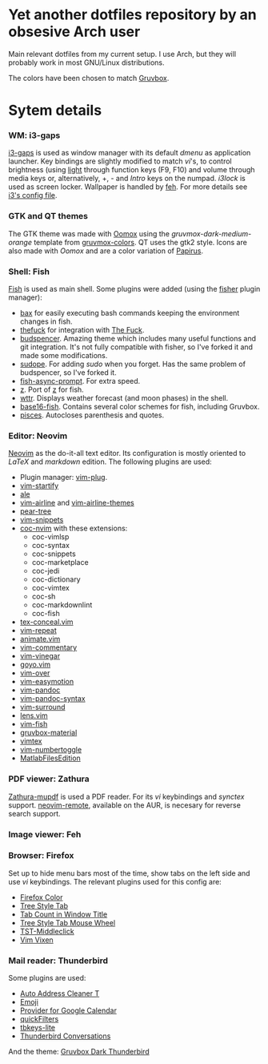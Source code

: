 # Yet another dotfiles repository by an obsesive Arch user
Main relevant dotfiles from my current setup. I use Arch, but they will probably work in most GNU/Linux distributions.

The colors have been chosen to match [Gruvbox](https://github.com/morhetz/gruvbox).


# Sytem details

### WM: i3-gaps

[i3-gaps](https://github.com/Airblader/i3) is used as window manager with its default *dmenu* as application launcher. Key bindings are slightly modified to match *vi*'s, to control brightness (using [light](https://github.com/haikarainen/light) through function keys (F9, F10) and volume through media keys or, alternatively, +, - and *Intro* keys on the numpad. *i3lock* is used as screen locker. Wallpaper is handled by [feh](https://github.com/derf/feh). For more details see [i3's config file](https://github.com/ngmoviedo/dofiles/blob/master/.config/i3/config).

### GTK and QT themes

The GTK theme was made with [Oomox](https://github.com/themix-project/oomox) using the *gruvmox-dark-medium-orange* template from [gruvmox-colors](https://github.com/Yethiel/gruvmox-colors). QT uses the gtk2 style. Icons are also made with *Oomox* and are a color variation of [Papirus](https://github.com/PapirusDevelopmentTeam/papirus-icon-theme).

### Shell: Fish

[Fish](https://github.com/fish-shell/fish-shell) is used as main shell. Some plugins were added (using the [fisher](https://github.com/jorgebucaran/fisher) plugin manager):

- [bax](https://github.com/jorgebucaran/bax.fish) for easily executing bash commands keeping the environment changes in fish.
- [thefuck](https://github.com/oh-my-fish/plugin-thefuck) for integration with [The Fuck](https://github.com/nvbn/thefuck).
- [budspencer](https://github.com/ngmoviedo/theme-budspencer). Amazing theme which includes many useful functions and git integration. It's not fully compatible with fisher, so I've forked it and made some modifications.
- [sudope](https://github.com/ngmoviedo/plugin-sudope). For adding *sudo* when you forget. Has the same problem of budspencer, so I've forked it.
- [fish-async-prompt](https://github.com/acomagu/fish-async-prompt). For extra speed.
- [z](https://github.com/jethrokuan/z). Port of [z](https://github.com/rupa/z) for fish.
- [wttr](https://github.com/oh-my-fish/plugin-wttr). Displays weather forecast (and moon phases) in the shell.
- [base16-fish](https://github.com/tomyun/base16-fish). Contains several color schemes for fish, including Gruvbox.
- [pisces](https://github.com/laughedelic/pisces). Autocloses parenthesis and quotes.

### Editor: Neovim

[Neovim](https://github.com/neovim/neovim) as the do-it-all text editor. Its configuration is mostly oriented to *LaTeX* and *markdown* edition. The following plugins are used:
- Plugin manager: [vim-plug](https://github.com/junegunn/vim-plug).
- [vim-startify](https://github.com/mhinz/vim-startify)
- [ale](https://github.com/dense-analysis/ale)
- [vim-airline](https://github.com/vim-airline/vim-airline) and [vim-airline-themes](https://github.com/vim-airline/vim-airline-themes)
- [pear-tree](https://github.com/tmsvg/pear-tree)
- [vim-snippets](https://github.com/honza/vim-snippets)
- [coc-nvim](https://github.com/neoclide/coc.nvim) with these extensions:
	- coc-vimlsp
	- coc-syntax
	- coc-snippets
	- coc-marketplace
	- coc-jedi
	- coc-dictionary
	- coc-vimtex
	- coc-sh
	- coc-markdownlint
	- coc-fish
- [tex-conceal.vim](https://github.com/KeitaNakamura/tex-conceal.vim)
- [vim-repeat](https://github.com/tpope/vim-repeat)
- [animate.vim](https://github.com/camspiers/animate.vim)
- [vim-commentary](https://github.com/tpope/vim-commentary)
- [vim-vinegar](https://github.com/tpope/vim-vinegar)
- [goyo.vim](https://github.com/junegunn/goyo.vim)
- [vim-over](https://github.com/osyo-manga/vim-over)
- [vim-easymotion](https://github.com/easymotion/vim-easymotion)
- [vim-pandoc](https://github.com/vim-pandoc/vim-pandoc)
- [vim-pandoc-syntax](https://github.com/vim-pandoc/vim-pandoc-syntax)
- [vim-surround](https://github.com/tpope/vim-surround)
- [lens.vim](https://github.com/camspiers/lens.vim)
- [vim-fish](https://github.com/dag/vim-fish)
- [gruvbox-material](https://github.com/sainnhe/gruvbox-material)
- [vimtex](https://github.com/lervag/vimtex)
- [vim-numbertoggle](https://github.com/jeffkreeftmeijer/vim-numbertoggle)
- [MatlabFilesEdition](https://github.com/vim-scripts/MatlabFilesEdition)

### PDF viewer: Zathura

[Zathura-mupdf](https://github.com/pwmt/zathura-pdf-mupdf) is used a PDF reader. For its *vi* keybindings and *synctex* support. [neovim-remote](https://aur.archlinux.org/packages/neovim-remote/), available on the AUR, is necesary for reverse search support.

### Image viewer: Feh

### Browser: Firefox

Set up to hide menu bars most of the time, show tabs on the left side and use *vi* keybindings. The relevant plugins used for this config are:

- [Firefox Color](https://addons.mozilla.org/en-US/firefox/addon/firefox-color/)
- [Tree Style Tab](https://addons.mozilla.org/en-US/firefox/addon/tree-style-tab/)
- [Tab Count in Window Title](https://addons.mozilla.org/es/firefox/addon/tab-count-in-window-title/)
- [Tree Style Tab Mouse Wheel](https://addons.mozilla.org/en-US/firefox/addon/tree-style-tab-mouse-wheel/)
- [TST-Middleclick](https://addons.mozilla.org/en-US/firefox/addon/tst-middleclick/)
- [Vim Vixen](https://addons.mozilla.org/en-US/firefox/addon/vim-vixen/)

### Mail reader: Thunderbird

Some plugins are used:

- [Auto Address Cleaner T](https://addons.thunderbird.net/en-US/thunderbird/addon/auto-address-cleaner-t/)
- [Emoji](https://addons.thunderbird.net/es/thunderbird/addon/emojiaddin/)
- [Provider for Google Calendar](https://addons.thunderbird.net/en-US/thunderbird/addon/provider-for-google-calendar/)
- [quickFilters](https://addons.thunderbird.net/en-US/thunderbird/addon/quickfilters/?src=userprofile)
- [tbkeys-lite](https://addons.thunderbird.net/en-US/thunderbird/addon/tbkeys-lite/?src=search)
- [Thunderbird Conversations](https://addons.thunderbird.net/en-US/thunderbird/addon/gmail-conversation-view/?src=userprofile)

And the theme: [Gruvbox Dark Thunderbird](https://addons.thunderbird.net/en-US/thunderbird/addon/gruvbox-dark-thunderbird/?src=userprofile)
